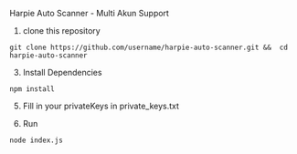 Harpie Auto Scanner - Multi Akun Support

1. clone this repository

```git clone https://github.com/username/harpie-auto-scanner.git &&  cd harpie-auto-scanner```

3. Install Dependencies
   
```npm install```

5. Fill in your privateKeys in private_keys.txt

6. Run
   
```node index.js```
